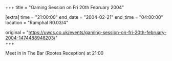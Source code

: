 +++
title = "Gaming Session on Fri 20th February 2004"

[extra]
time = "21:00:00"
end_date = "2004-02-21"
end_time = "04:00:00"
location = "Ramphal R0.03/4"

original = "https://uwcs.co.uk/events/gaming-session-on-fri-20th-february-2004-1474488948203/"    
+++

Meet in in The Bar (Rootes Reception) at 21:00

